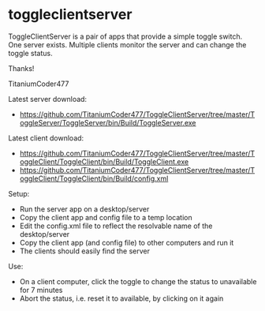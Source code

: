 # toggleclientserver
ToggleClientServer is a pair of apps that provide a simple toggle switch. One server exists. Multiple clients monitor the server and can change the toggle status.

Thanks!

TitaniumCoder477

Latest server download:
- https://github.com/TitaniumCoder477/ToggleClientServer/tree/master/ToggleServer/ToggleServer/bin/Build/ToggleServer.exe

Latest client download:
- https://github.com/TitaniumCoder477/ToggleClientServer/tree/master/ToggleClient/ToggleClient/bin/Build/ToggleClient.exe
- https://github.com/TitaniumCoder477/ToggleClientServer/tree/master/ToggleClient/ToggleClient/bin/Build/config.xml

Setup:
- Run the server app on a desktop/server
- Copy the client app and config file to a temp location
- Edit the config.xml file to reflect the resolvable name of the desktop/server
- Copy the client app (and config file) to other computers and run it
- The clients should easily find the server

Use:
- On a client computer, click the toggle to change the status to unavailable for 7 minutes
- Abort the status, i.e. reset it to available, by clicking on it again
